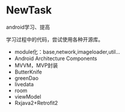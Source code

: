 # NewTask
android学习、提高


学习过程中的代码，尝试使用各种开源库。


- module化：base,network,imageloader,util...
- Android Architecture Components
- MVVM，MVP封装
- ButterKnife
- greenDao
- livedata
- room
- viewModel
- Rxjava2+Retrofit2
